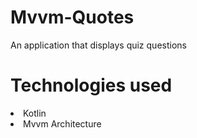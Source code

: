 # Mvvm-Quotes
An application that displays quiz questions

# Technologies used
<li> Kotlin</li>
<li> Mvvm Architecture</li

